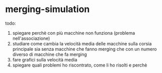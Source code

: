 # merging-simulation
todo:
1) spiegare perchè con più macchine non funziona (problema nell'associazione)
2) studiare come cambia la velocità media delle macchine sulla corsia principale sia senza macchine che fanno merging che con un numero diverso di macchine che fa merging
3) fare grafici sulla velocità media
4) spiegare quali problemi ho riscontrato, come li ho risolti e perchè